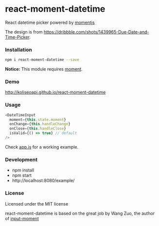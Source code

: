 # react-moment-datetime 

React datetime picker powered by [momentjs](http://momentjs.com)

The design is from https://dribbble.com/shots/1439965-Due-Date-and-Time-Picker.

### Installation
``` sh
npm i react-moment-datetime --save
```

**Notice:** This module requires [moment](https://www.npmjs.com/package/moment).

### Demo
http://koliseoapi.github.io/react-moment-datetime

### Usage
``` javascript
<DateTimeInput
  moment={this.state.moment}
  onChange={this.handleChange}
  onClose={this.handleClose}
  isValid={() => true} // default
/>
```
Check [app.js](https://github.com/koliseoapi/react-moment-datetime/blob/master/example/app.js) for a working example.

### Development
- npm install
- npm start
- http://localhost:8080/example/

### License

Licensed under the MIT license

react-moment-datetime is based on the great job by Wang Zuo, the author of [input-moment](https://github.com/wangzuo/input-moment)
